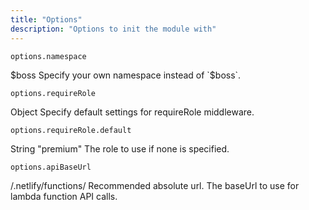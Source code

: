 ```yaml
---
title: "Options"
description: "Options to init the module with"
---
```

```
options.namespace
```
$boss
Specify your own namespace instead of `$boss`.

```
options.requireRole
```
Object
Specify default settings for requireRole middleware.

```
options.requireRole.default
```
String
"premium"
The role to use if none is specified.

```
options.apiBaseUrl
```
/.netlify/functions/
Recommended absolute url.
The baseUrl to use for lambda function API calls.